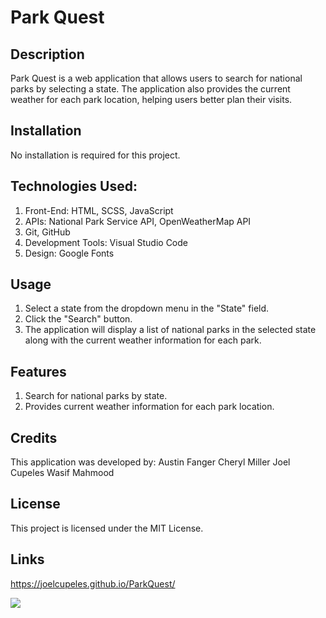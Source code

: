 # Park Quest

## Description
Park Quest is a web application that allows users to search for national parks by selecting a state. The application also provides the current weather for each park location, helping users better plan their visits.

## Installation
No installation is required for this project. 

## Technologies Used:
1. Front-End: HTML, SCSS, JavaScript
2. APIs: National Park Service API, OpenWeatherMap API
3. Git, GitHub
4. Development Tools: Visual Studio Code 
5. Design: Google Fonts


## Usage
1. Select a state from the dropdown menu in the "State" field.
2. Click the "Search" button.
3. The application will display a list of national parks in the selected state along with the  current weather information for each park.

## Features
1. Search for national parks by state.
2. Provides current weather information for each park location.

## Credits
This application was developed by: 
Austin Fanger
Cheryl Miller
Joel Cupeles
Wasif Mahmood

## License
This project is licensed under the MIT License. 

## Links
https://joelcupeles.github.io/ParkQuest/

![](https://github.com/JoelCupeles/ParkQuest/blob/04ddadb00d7364769c0c70b3f53e61f356155af1/assets/joelcupeles.github.io_ParkQuest_%20(1).png)
